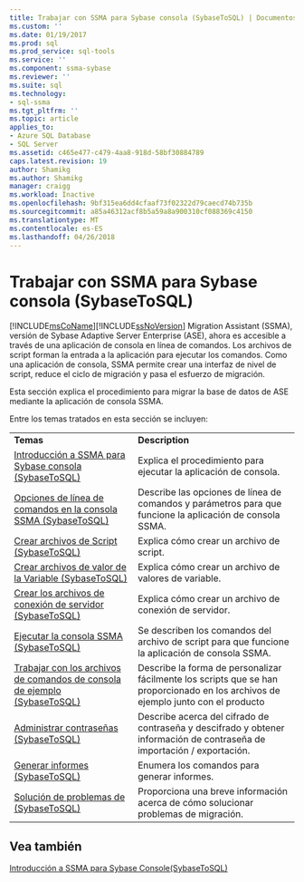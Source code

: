 ```yaml
---
title: Trabajar con SSMA para Sybase consola (SybaseToSQL) | Documentos de Microsoft
ms.custom: ''
ms.date: 01/19/2017
ms.prod: sql
ms.prod_service: sql-tools
ms.service: ''
ms.component: ssma-sybase
ms.reviewer: ''
ms.suite: sql
ms.technology:
- sql-ssma
ms.tgt_pltfrm: ''
ms.topic: article
applies_to:
- Azure SQL Database
- SQL Server
ms.assetid: c465e477-c479-4aa8-918d-58bf30884789
caps.latest.revision: 19
author: Shamikg
ms.author: Shamikg
manager: craigg
ms.workload: Inactive
ms.openlocfilehash: 9bf315ea6dd4cfaaf73f02322d79caecd74b735b
ms.sourcegitcommit: a85a46312acf8b5a59a8a900310cf088369c4150
ms.translationtype: MT
ms.contentlocale: es-ES
ms.lasthandoff: 04/26/2018
---
```

# <a name="working-with-ssma-for-sybase-console-sybasetosql"></a>Trabajar con SSMA para Sybase consola (SybaseToSQL)
[!INCLUDE[msCoName](../../includes/msconame_md.md)][!INCLUDE[ssNoVersion](../../includes/ssnoversion_md.md)] Migration Assistant (SSMA), versión de Sybase Adaptive Server Enterprise (ASE), ahora es accesible a través de una aplicación de consola en línea de comandos. Los archivos de script forman la entrada a la aplicación para ejecutar los comandos. Como una aplicación de consola, SSMA permite crear una interfaz de nivel de script, reduce el ciclo de migración y pasa el esfuerzo de migración.  
  
Esta sección explica el procedimiento para migrar la base de datos de ASE mediante la aplicación de consola SSMA.  
  
Entre los temas tratados en esta sección se incluyen:  
  
|||  
|-|-|  
|**Temas**|**Description**|  
|[Introducción a SSMA para Sybase consola &#40;SybaseToSQL&#41;](../../ssma/sybase/getting-started-with-ssma-for-sybase-console-sybasetosql.md)|Explica el procedimiento para ejecutar la aplicación de consola.|  
|[Opciones de línea de comandos en la consola SSMA &#40;SybaseToSQL&#41;](../../ssma/sybase/command-line-options-in-ssma-console-sybasetosql.md)|Describe las opciones de línea de comandos y parámetros para que funcione la aplicación de consola SSMA.|  
|[Crear archivos de Script &#40;SybaseToSQL&#41;](../../ssma/sybase/creating-script-files-sybasetosql.md)|Explica cómo crear un archivo de script.|  
|[Crear archivos de valor de la Variable &#40;SybaseToSQL&#41;](../../ssma/sybase/creating-variable-value-files-sybasetosql.md)|Explica cómo crear un archivo de valores de variable.|  
|[Crear los archivos de conexión de servidor &#40;SybaseToSQL&#41;](../../ssma/sybase/creating-the-server-connection-files-sybasetosql.md)|Explica cómo crear un archivo de conexión de servidor.|  
|[Ejecutar la consola SSMA &#40;SybaseToSQL&#41;](../../ssma/sybase/executing-the-ssma-console-sybasetosql.md)|Se describen los comandos del archivo de script para que funcione la aplicación de consola SSMA.|  
|[Trabajar con los archivos de comandos de consola de ejemplo &#40;SybaseToSQL&#41;](../../ssma/sybase/working-with-the-sample-console-script-files-sybasetosql.md)|Describe la forma de personalizar fácilmente los scripts que se han proporcionado en los archivos de ejemplo junto con el producto|  
|[Administrar contraseñas &#40;SybaseToSQL&#41;](../../ssma/sybase/managing-passwords-sybasetosql.md)|Describe acerca del cifrado de contraseña y descifrado y obtener información de contraseña de importación / exportación.|  
|[Generar informes &#40;SybaseToSQL&#41;](../../ssma/sybase/generating-reports-sybasetosql.md)|Enumera los comandos para generar informes.|  
|[Solución de problemas de &#40;SybaseToSQL&#41;](../../ssma/sybase/troubleshooting-sybasetosql.md)|Proporciona una breve información acerca de cómo solucionar problemas de migración.|  
  
## <a name="see-also"></a>Vea también  
[Introducción a SSMA para Sybase Console(SybaseToSQL)](http://msdn.microsoft.com/en-us/43219dbe-bcfa-427d-9242-f07b1455f15f)  
  
